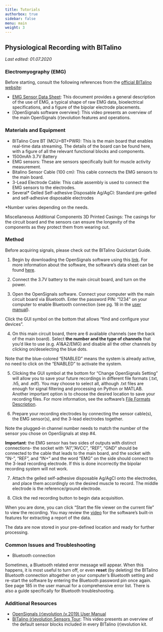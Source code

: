 ```yaml
---
title: Tutorials
authorbox: true
sidebar: false
menu: main
weight: 3
---
```


## Physiological Recording with BITalino
*Last edited: 01.07.2020*
 
### Electromyography (EMG)

Before starting, consult the following references from the [official BITalino website]:

[official BITalino website]: https://www.pluxbiosignals.com/

* [EMG Sensor Data Sheet]: This document provides a general description of the use of EMG, a typical shape of raw EMG data, bioelectrical specifications, and a figure of the bipolar electrode placements.
* [OpenSignals software overview]: This video presents an overview of the main OpenSignals (r)evolution features and operations.

[EMG Sensor Data Sheet]: https://bitalino.com/storage/uploads/media/revolution-emg-sensor-datasheet-1.pdf
[OpenSignals software overview:]: https://www.youtube.com/watch?v=jC4BdUD1Pyo&ab_channel=BITalinoWorld

### Materials and Equipment

* BITalino Core BT (MCU+BT+PWR): This is the main board that enables real-time data streaming. The details of the board can be found here, with a figure of all the relevant functional blocks and components.
* 1500mAh 3.7V Battery
* EMG sensors: These are sensors specifically built for muscle activity measurement.
* Bitalino Sensor Cable (100 cm): This cable connects the EMG sensors to the main board.
* 3-Lead Electrode Cable: This cable assembly is used to connect the EMG sensors to the electrodes.
* Several* Gelled Self-adhesive Disposable Ag/AgCl: Standard pre-gelled and self-adhesive disposable electrodes
 
*Number varies depending on the needs.
 
Miscellaneous Additional Components
3D Printed Casings: The casings for the circuit board and the sensors can ensure the longevity of the components as they protect them from wearing out.  

### Method

Before acquiring signals, please check out the BITalino Quickstart Guide.

1. Begin by downloading the OpenSignals software using this [link]. For more information about the software, the software’s data sheet can be found [here].

[link]: https://support.pluxbiosignals.com/knowledge-base/introducing-opensignals-revolution/
[here]: https://bitalino.com/storage/uploads/media/opensignals-datasheet.pdf

2. Connect the 3.7V battery to the main circuit board, and turn on the power.
 
3. Open the OpenSignals software. Connect your computer with the main circuit board via Bluetooth. Enter the password PIN: “1234” on your computer to enable Bluetooth connection (see pg. 18 in the [user manual]).

[user manual]: https://opensignals.net/OpenSignals_(r)evolution_User_Manual-print.pdf

Click the GUI symbol on the bottom that allows “find and configure your devices”.
 
4. On this main circuit board, there are 6 available channels (see the back of the main board). Select **the number and the type of channels** that you’d like to use (e.g. A1&A2/EMG) and disable all the other channels by clicking on/deselecting the blue dots.

Note that the blue-colored “ENABLED” means the system is already active, no need to click on the “ENABLED” to activate the system.
 
5. Clicking the GUI symbol at the bottom for “Change OpenSignals Setting” will allow you to save your future recordings in different file formats (.txt, .h5, and .edf). You may choose to select all, although .txt files are enough for signal filtering and processing on Python or MATLAB. Another important option is to choose the desired location to save your recording files. For more information, see the software’s [File Formats Description].

[File Formats Description]: https://bitalino.com/storage/uploads/media/homeguide0-gettingstarted.pdf

6. Prepare your recording electrodes by connecting the sensor cable(s), the EMG sensor(s), and the 3-lead electrodes together.
 
Note the plugged-in channel number needs to match the number of the sensor you chose on OpenSignals at step #4.
 
**Important**: the EMG sensor has two sides of outputs with distinct connections- the socket with “A1”,”AVCC”, “REF”, “GND” should be connected to the cable that leads to the main board, and the socket with “IN-”, “REF”, and “IN+” and the word “EMG” on the side should connect to the 3-lead recording electrode. If this is done incorrectly the bipolar recording system will not work.
 
7. Attach the gelled self-adhesive disposable Ag/AgCl onto the electrodes, and place them accordingly on the desired muscle to record. The middle electrode is the reference/ground electrode.

8. Click the red recording button to begin data acquisition.

When you are done, you can click “Start the file viewer on the current file” to view the recording. You may review the [video] for the software’s built-in features for extracting a report of the data.

[video]: https://www.youtube.com/watch?v=jC4BdUD1Pyo&ab_channel=BITalinoWorld

The data are now stored in your pre-defined location and ready for further processing.

### Common Issues and Troubleshooting

* Bluetooth connection

Sometimes, a Bluetooth related error message will appear. When this happens, it is most useful to turn off, or even **reset** (by deleting) the BITalino Bluetooth connection altogether on your computer’s Bluetooth setting and re-start the software by entering the Bluetooth password pin once again. See page 185 in the user manual for a comprehensive error list. There is also a guide specifically for Bluetooth troubleshooting.

### Additional Resources

* [OpenSignals (r)evolution (v.2019) User Manual]
* [BITalino (r)evolution Sensors Tour]: This video presents an overview of the default sensor blocks included in every BITalino (r)evolution kit.

[OpenSignals (r)evolution (v.2019) User Manual]: https://bitalino.com/storage/uploads/media/opensignals-manual.pdf
[BITalino (r)evolution Sensors Tour]: https://www.youtube.com/watch?v=LOFUTNEgrv4&ab_channel=BITalinoWorld